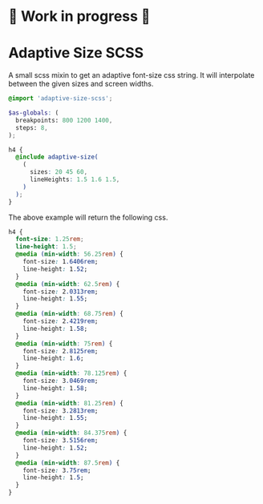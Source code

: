 # 🚧 Work in progress 🚧

# Adaptive Size SCSS

A small scss mixin to get an adaptive font-size css string. It will interpolate between the given sizes and screen widths.

```scss
@import 'adaptive-size-scss';

$as-globals: (
  breakpoints: 800 1200 1400,
  steps: 8,
);

h4 {
  @include adaptive-size(
    (
      sizes: 20 45 60,
      lineHeights: 1.5 1.6 1.5,
    )
  );
}
```

The above example will return the following css.

```css
h4 {
  font-size: 1.25rem;
  line-height: 1.5;
  @media (min-width: 56.25rem) {
    font-size: 1.6406rem;
    line-height: 1.52;
  }
  @media (min-width: 62.5rem) {
    font-size: 2.0313rem;
    line-height: 1.55;
  }
  @media (min-width: 68.75rem) {
    font-size: 2.4219rem;
    line-height: 1.58;
  }
  @media (min-width: 75rem) {
    font-size: 2.8125rem;
    line-height: 1.6;
  }
  @media (min-width: 78.125rem) {
    font-size: 3.0469rem;
    line-height: 1.58;
  }
  @media (min-width: 81.25rem) {
    font-size: 3.2813rem;
    line-height: 1.55;
  }
  @media (min-width: 84.375rem) {
    font-size: 3.5156rem;
    line-height: 1.52;
  }
  @media (min-width: 87.5rem) {
    font-size: 3.75rem;
    line-height: 1.5;
  }
}
```
